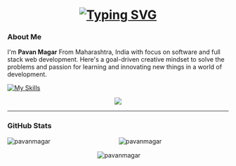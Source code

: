 <h1 align="center">
  <a href="https://git.io/typing-svg"><img src="https://readme-typing-svg.herokuapp.com?font=Fira+Code&weight=650&duration=3000&pause=400&color=0CF79B&center=true&vCenter=true&random=false&width=435&lines=You're+on+Pavan+Magar's+Desktop+%F0%9F%A7%91%E2%80%8D%F0%9F%92%BB;Hey+there+%2F%3E" alt="Typing SVG" /></a>
  
</h1>

### About Me 
I'm **Pavan Magar** From Maharashtra, India with focus on software and full stack web development. Here's a goal-driven creative mindset to solve the problems and passion for learning and innovating new things in a world of development.

[![My Skills](https://skillicons.dev/icons?i=c,cpp,java,py,js,html,css,heroku,mongodb,mysql,linux)](https://skillicons.dev)

<div align="center">
  
 ![](https://komarev.com/ghpvc/?username=pavanmagar&style=for-the-badge)
</div>

---


### GitHub Stats

<div align="center">
    <p><img align="left" src="https://github-readme-stats.vercel.app/api/top-langs?username=pavanmagar&show_icons=true&theme=dark&locale=en&layout=compact" alt="pavanmagar" /></p>
    <p><img align="center" src="https://github-readme-streak-stats.herokuapp.com/?user=pavanmagar&theme=dark" alt="pavanmagar" /></p>
    <p>&nbsp;<img align="center" src="https://github-readme-stats.vercel.app/api?username=pavanmagar&show_icons=true&theme=dark&locale=en" alt="pavanmagar" /></p>
</div>
